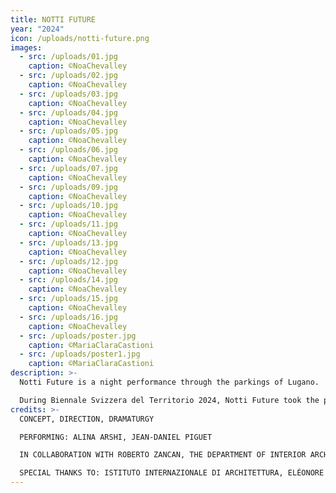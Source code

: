 ```yaml
---
title: NOTTI FUTURE
year: "2024"
icon: /uploads/notti-future.png
images:
  - src: /uploads/01.jpg
    caption: ©NoaChevalley 
  - src: /uploads/02.jpg
    caption: ©NoaChevalley 
  - src: /uploads/03.jpg
    caption: ©NoaChevalley 
  - src: /uploads/04.jpg
    caption: ©NoaChevalley 
  - src: /uploads/05.jpg
    caption: ©NoaChevalley 
  - src: /uploads/06.jpg
    caption: ©NoaChevalley 
  - src: /uploads/07.jpg
    caption: ©NoaChevalley 
  - src: /uploads/09.jpg
    caption: ©NoaChevalley 
  - src: /uploads/10.jpg
    caption: ©NoaChevalley 
  - src: /uploads/11.jpg
    caption: ©NoaChevalley 
  - src: /uploads/13.jpg
    caption: ©NoaChevalley 
  - src: /uploads/12.jpg
    caption: ©NoaChevalley 
  - src: /uploads/14.jpg
    caption: ©NoaChevalley 
  - src: /uploads/15.jpg
    caption: ©NoaChevalley 
  - src: /uploads/16.jpg
    caption: ©NoaChevalley 
  - src: /uploads/poster.jpg
    caption: ©MariaClaraCastioni
  - src: /uploads/poster1.jpg
    caption: ©MariaClaraCastioni
description: >-
  Notti Future is a night performance through the parkings of Lugano.

  During Biennale Svizzera del Territorio 2024, Notti Future took the public through several car parks, revealed by the performative interventions of a lot of characters, blurring the line between reality and fiction.
credits: >-
  CONCEPT, DIRECTION, DRAMATURGY 

  PERFORMING: ALINA ARSHI, JEAN-DANIEL PIGUET 

  IN COLLABORATION WITH ROBERTO ZANCAN, THE DEPARTMENT OF INTERIOR ARCHITECTURE HEAD - GENÈVE (HES-SO) AND THE STUDENTS: ALINE BLANC, STÉPHANIE HEMIDI, TOYINE HUMAIR, CAROLINA RODRIGUES AND NINA WALLIMANN 

  SPECIAL THANKS TO: ISTITUTO INTERNAZIONALE DI ARCHITETTURA, ELÉONORE BONAH, TIZIANO SCHÜRCH, ENEA ZUCCHETTI Ph ©NoaChevalley
---
```

